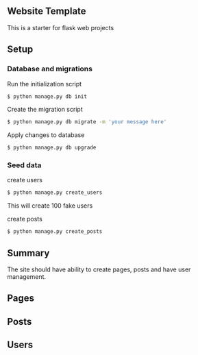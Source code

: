 ## Website Template
This is a starter for flask web projects

## Setup
### Database and migrations
Run the initialization script

```bash
$ python manage.py db init
```

Create the migration script

```bash 
$ python manage.py db migrate -m 'your message here'
```

Apply changes to database

```bash
$ python manage.py db upgrade
```

### Seed data

create users
```bash
$ python manage.py create_users
```
This will create 100 fake users

create posts
```bash
$ python manage.py create_posts
```

## Summary
The site should have ability to create pages, posts and have user management.

## Pages


## Posts

## Users

